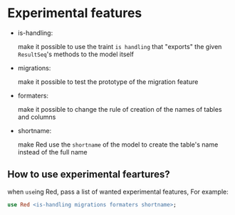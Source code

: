 # Experimental features

* is-handling:

  make it possible to use the traint `is handling` that "exports" the given `ResultSeq`'s methods to the model itself
  
* migrations:

  make it possible to test the prototype of the migration feature
  
* formaters:

  make it possible to change the rule of creation of the names of tables and columns
  
* shortname:

  make Red use the `shortname` of the model to create the table's name instead of the full name


## How to use experimental feartures?

when `use`ing Red, pass a list of wanted experimental features, For example:

```raku
use Red <is-handling migrations formaters shortname>;
```

